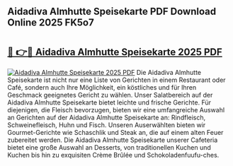 ## Aidadiva Almhutte Speisekarte PDF Download Online 2025 FK5o7

# <h2><a href="http://gccmtqx.nevu.top/?p=Aidadiva+Almhutte+Speisekarte">🔗 👉🔴 Aidadiva Almhutte Speisekarte 2025 PDF</a></h2>

[![Aidadiva Almhutte Speisekarte 2025 PDF](https://i.imgur.com/dBaPXMq.png)](http://gccmtqx.nevu.top/?p=Aidadiva+Almhutte+Speisekarte)
Die Aidadiva Almhutte Speisekarte ist nicht nur eine Liste von Gerichten in einem Restaurant oder Café, sondern auch Ihre Möglichkeit, ein köstliches und für Ihren Geschmack geeignetes Gericht zu wählen. Unser Salatbereich auf der Aidadiva Almhutte Speisekarte bietet leichte und frische Gerichte. Für diejenigen, die Fleisch bevorzugen, bieten wir eine umfangreiche Auswahl an Gerichten auf der Aidadiva Almhutte Speisekarte an: Rindfleisch, Schweinefleisch, Huhn und Fisch. Unseren Auserwählten bieten wir Gourmet-Gerichte wie Schaschlik und Steak an, die auf einem alten Feuer zubereitet werden. Die Aidadiva Almhutte Speisekarte unserer Cafeteria bietet eine große Auswahl an Desserts, von traditionellen Kuchen und Kuchen bis hin zu exquisiten Crème Brûlée und Schokoladenfuufu-ches.
